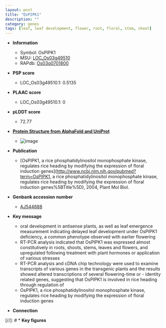 ```yaml
---
layout: post
title: "OsPIPK1"
description: ""
category: genes
tags: [leaf, leaf development, flower, root, floral, stem, shoot]
---
```


* **Information**  
    + Symbol: OsPIPK1  
    + MSU: [LOC_Os03g49510](http://rice.plantbiology.msu.edu/cgi-bin/ORF_infopage.cgi?orf=LOC_Os03g49510)  
    + RAPdb: [Os03g0701800](http://rapdb.dna.affrc.go.jp/viewer/gbrowse_details/irgsp1?name=Os03g0701800)  

* **PSP score**  
    + LOC_Os03g49510.1: 0.5135 

* **PLAAC score**  
    + LOC_Os03g49510.1: 0 

* **pLDDT score**
    + 72.77

* **[Protein Structure from AlphaFold and UniProt](https://www.uniprot.org/uniprotkb/Q6EX42/entry#structure)**
    + ![image](https://ricepsp.github.io/images/Q6/AF-Q6EX42-F1.png)

* **Publication**  
    + [OsPIPK1, a rice phosphatidylinositol monophosphate kinase, regulates rice heading by modifying the expression of floral induction genes](http://www.ncbi.nlm.nih.gov/pubmed?term=OsPIPK1, a rice phosphatidylinositol monophosphate kinase, regulates rice heading by modifying the expression of floral induction genes%5BTitle%5D), 2004, Plant Mol Biol.

* **Genbank accession number**  
    + [AJ544688](http://www.ncbi.nlm.nih.gov/nuccore/AJ544688)

* **Key message**  
    + oral development in antisense plants, as well as leaf emergence measurement indicating delayed leaf development under OsPIPK1 deficiency, a common phenotype observed with earlier flowering
    + RT-PCR analysis indicated that OsPIPK1 was expressed almost constitutively in roots, shoots, stems, leaves and flowers, and upregulated following treatment with plant hormones or application of various stresses
    + RT-PCR analysis and cDNA chip technology were used to examine transcripts of various genes in the transgenic plants and the results showed altered transcriptions of several flowering-time or - identity related genes, suggesting that OsPIPK1 is involved in rice heading through regulation of
    + OsPIPK1, a rice phosphatidylinositol monophosphate kinase, regulates rice heading by modifying the expression of floral induction genes

* **Connection**  

[//]: # * **Key figures**  


